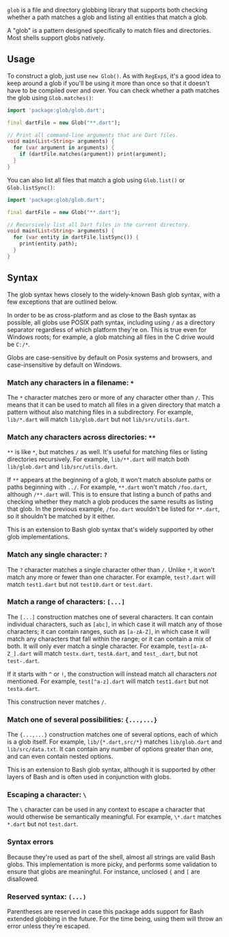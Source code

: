`glob` is a file and directory globbing library that supports both checking
whether a path matches a glob and listing all entities that match a glob.

A "glob" is a pattern designed specifically to match files and directories. Most
shells support globs natively.

## Usage

To construct a glob, just use `new Glob()`. As with `RegExp`s, it's a good idea
to keep around a glob if you'll be using it more than once so that it doesn't
have to be compiled over and over. You can check whether a path matches the glob
using `Glob.matches()`:

```dart
import 'package:glob/glob.dart';

final dartFile = new Glob("**.dart");

// Print all command-line arguments that are Dart files.
void main(List<String> arguments) {
  for (var argument in arguments) {
    if (dartFile.matches(argument)) print(argument);
  }
}
```

You can also list all files that match a glob using `Glob.list()` or
`Glob.listSync()`:

```dart
import 'package:glob/glob.dart';

final dartFile = new Glob("**.dart");

// Recursively list all Dart files in the current directory.
void main(List<String> arguments) {
  for (var entity in dartFile.listSync()) {
    print(entity.path);
  }
}
```

## Syntax

The glob syntax hews closely to the widely-known Bash glob syntax, with a few
exceptions that are outlined below.

In order to be as cross-platform and as close to the Bash syntax as possible,
all globs use POSIX path syntax, including using `/` as a directory separator
regardless of which platform they're on. This is true even for Windows roots;
for example, a glob matching all files in the C drive would be `C:/*`.

Globs are case-sensitive by default on Posix systems and browsers, and
case-insensitive by default on Windows.

### Match any characters in a filename: `*`

The `*` character matches zero or more of any character other than `/`. This
means that it can be used to match all files in a given directory that match a
pattern without also matching files in a subdirectory. For example, `lib/*.dart`
will match `lib/glob.dart` but not `lib/src/utils.dart`.

### Match any characters across directories: `**`

`**` is like `*`, but matches `/` as well. It's useful for matching files or
listing directories recursively. For example, `lib/**.dart` will match both
`lib/glob.dart` and `lib/src/utils.dart`.

If `**` appears at the beginning of a glob, it won't match absolute paths or
paths beginning with `../`. For example, `**.dart` won't match `/foo.dart`,
although `/**.dart` will. This is to ensure that listing a bunch of paths and
checking whether they match a glob produces the same results as listing that
glob. In the previous example, `/foo.dart` wouldn't be listed for `**.dart`, so
it shouldn't be matched by it either.

This is an extension to Bash glob syntax that's widely supported by other glob
implementations.

### Match any single character: `?`

The `?` character matches a single character other than `/`. Unlike `*`, it
won't match any more or fewer than one character. For example, `test?.dart` will
match `test1.dart` but not `test10.dart` or `test.dart`.

### Match a range of characters: `[...]`

The `[...]` construction matches one of several characters. It can contain
individual characters, such as `[abc]`, in which case it will match any of those
characters; it can contain ranges, such as `[a-zA-Z]`, in which case it will
match any characters that fall within the range; or it can contain a mix of
both. It will only ever match a single character. For example,
`test[a-zA-Z_].dart` will match `testx.dart`, `testA.dart`, and `test_.dart`,
but not `test-.dart`.

If it starts with `^` or `!`, the construction will instead match all characters
*not* mentioned. For example, `test[^a-z].dart` will match `test1.dart` but not
`testa.dart`.

This construction never matches `/`.

### Match one of several possibilities: `{...,...}`

The `{...,...}` construction matches one of several options, each of which is a
glob itself. For example, `lib/{*.dart,src/*}` matches `lib/glob.dart` and
`lib/src/data.txt`. It can contain any number of options greater than one, and
can even contain nested options.

This is an extension to Bash glob syntax, although it is supported by other
layers of Bash and is often used in conjunction with globs.

### Escaping a character: `\`

The `\` character can be used in any context to escape a character that would
otherwise be semantically meaningful. For example, `\*.dart` matches `*.dart`
but not `test.dart`.

### Syntax errors

Because they're used as part of the shell, almost all strings are valid Bash
globs. This implementation is more picky, and performs some validation to ensure
that globs are meaningful. For instance, unclosed `{` and `[` are disallowed.

### Reserved syntax: `(...)`

Parentheses are reserved in case this package adds support for Bash extended
globbing in the future. For the time being, using them will throw an error
unless they're escaped.
